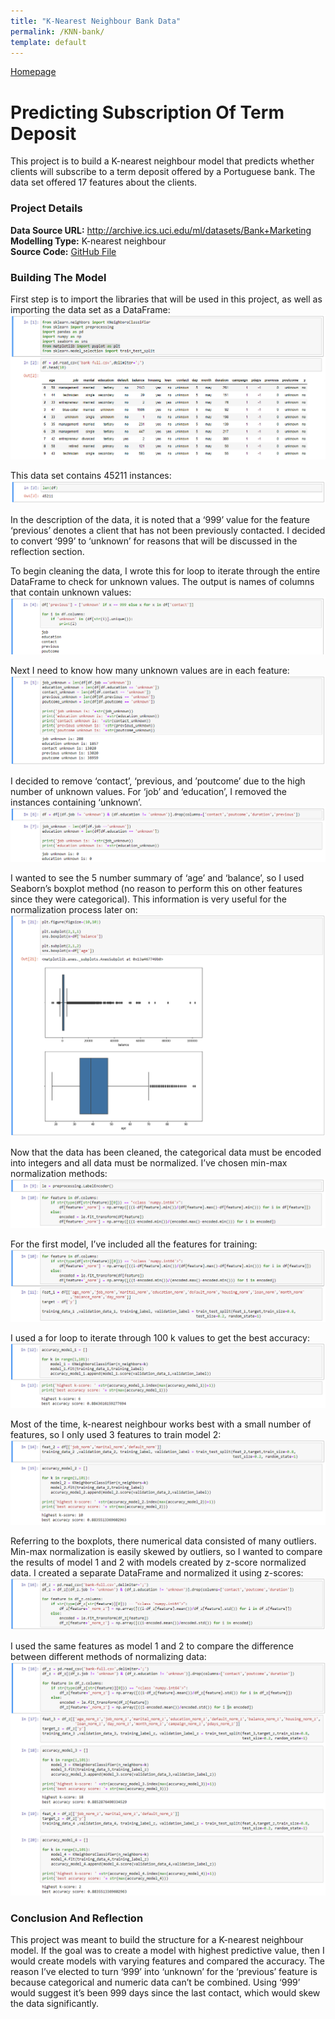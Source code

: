 ```yaml
---
title: "K-Nearest Neighbour Bank Data"
permalink: /KNN-bank/
template: default
---
```

[Homepage](https://brandenmoo.github.io/)
# Predicting Subscription Of Term Deposit 
This project is to build a K-nearest neighbour model that predicts whether clients will subscribe to a term deposit offered by a Portuguese 
bank. The data set offered 17 features about the clients. 

### Project Details
**Data Source URL:** http://archive.ics.uci.edu/ml/datasets/Bank+Marketing <br>
**Modelling Type:** K-nearest neighbour <br>
**Source Code:** [GitHub File](https://github.com/brandenmoo/brandenmoo.github.io/blob/master/Source_Codes/KNN-Bank.ipynb)

### Building The Model
First step is to import the libraries that will be used in this project, as well as importing the data set as a DataFrame: 
![Image1](images/KNN-bank/KNNBank-1.png)

This data set contains 45211 instances: 
![Image2](images/KNN-bank/KNNBank-2.png)

In the description of the data, it is noted that a ‘999’ value for the feature ‘previous’ denotes a client that has not been previously contacted. I decided to convert ‘999’ to ‘unknown’ for reasons that will be discussed in the reflection section. 
 
To begin cleaning the data, I wrote this for loop to iterate through the entire DataFrame to check for unknown values. The output is names of columns that contain unknown values: 
![Image3](images/KNN-bank/KNNBank-3.png)

Next I need to know how many unknown values are in each feature: 
![Image4](images/KNN-bank/KNNBank-4.png)

I decided to remove ‘contact’, ‘previous, and ’poutcome’ due to the high number of unknown values. For ‘job’ and ‘education’, I removed the instances containing ‘unknown’. 
![Image5](images/KNN-bank/KNNBank-5.png)

I wanted to see the 5 number summary of ‘age’ and ‘balance’, so I used Seaborn’s boxplot method (no reason to perform this on other features since they were categorical). This information is very useful for the normalization process later on:  
![Image6](images/KNN-bank/KNNBank-6.png)

Now that the data has been cleaned, the categorical data must be encoded into integers and all data must be normalized. I’ve chosen min-max normalization methods: 
![Image7](images/KNN-bank/KNNBank-7.png)

For the first model, I’ve included all the features for training: 
![Image8](images/KNN-bank/KNNBank-8.png)

I used a for loop to iterate through 100 k values to get the best accuracy:
![Image9](images/KNN-bank/KNNBank-9.png)

Most of the time, k-nearest neighbour works best with a small number of features, so I only used 3 features to train model 2: 
![Image10](images/KNN-bank/KNNBank-10.png)

Referring to the boxplots, there numerical data consisted of many outliers. Min-max normalization is easily skewed by outliers, so I wanted to compare the results of model 1 and 2 with models created by z-score normalized data. I created a separate DataFrame and normalized it using z-scores:
![Image11](images/KNN-bank/KNNBank-11.png)

I used the same features as model 1 and 2 to compare the difference between different methods of normalizing data: 
![Image12](images/KNN-bank/KNNBank-12.png)

### Conclusion And Reflection
This project was meant to build the structure for a K-nearest neighbour model. If the goal was to create a model with highest predictive value, then I would create models with varying features and compared the accuracy. 
The reason I’ve elected to turn ‘999’ into ‘unknown’ for the ‘previous’ feature is because categorical and numeric data can’t be combined. Using ‘999’ would suggest it’s been 999 days since the last contact, which would skew the data significantly.  



